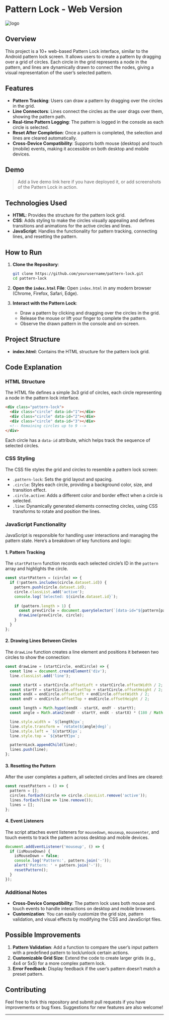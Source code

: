 # Pattern Lock - Web Version

![logo](logo.svg)

## Overview

This project is a 10+ web-based Pattern Lock interface, similar to the Android pattern lock screen. It allows users to create a pattern by dragging over a grid of circles. Each circle in the grid represents a node in the pattern, and lines are dynamically drawn to connect the nodes, giving a visual representation of the user’s selected pattern.

## Features

- **Pattern Tracking**: Users can draw a pattern by dragging over the circles in the grid.
- **Line Connectors**: Lines connect the circles as the user drags over them, showing the pattern path.
- **Real-time Pattern Logging**: The pattern is logged in the console as each circle is selected.
- **Reset After Completion**: Once a pattern is completed, the selection and lines are cleared automatically.
- **Cross-Device Compatibility**: Supports both mouse (desktop) and touch (mobile) events, making it accessible on both desktop and mobile devices.

## Demo

> Add a live demo link here if you have deployed it, or add screenshots of the Pattern Lock in action.

## Technologies Used

- **HTML**: Provides the structure for the pattern lock grid.
- **CSS**: Adds styling to make the circles visually appealing and defines transitions and animations for the active circles and lines.
- **JavaScript**: Handles the functionality for pattern tracking, connecting lines, and resetting the pattern.

## How to Run

1. **Clone the Repository**:
   ```bash
   git clone https://github.com/yourusername/pattern-lock.git
   cd pattern-lock
   ```

2. **Open the `index.html` File**:
   Open `index.html` in any modern browser (Chrome, Firefox, Safari, Edge).

3. **Interact with the Pattern Lock**:
   - Draw a pattern by clicking and dragging over the circles in the grid.
   - Release the mouse or lift your finger to complete the pattern.
   - Observe the drawn pattern in the console and on-screen.

## Project Structure

- **index.html**: Contains the HTML structure for the pattern lock grid.

## Code Explanation

### HTML Structure

The HTML file defines a simple 3x3 grid of circles, each circle representing a node in the pattern lock interface.

```html
<div class="pattern-lock">
  <div class="circle" data-id="1"></div>
  <div class="circle" data-id="2"></div>
  <div class="circle" data-id="3"></div>
  <!-- Remaining circles up to 9 -->
</div>
```

Each circle has a `data-id` attribute, which helps track the sequence of selected circles.

### CSS Styling

The CSS file styles the grid and circles to resemble a pattern lock screen:

- `.pattern-lock`: Sets the grid layout and spacing.
- `.circle`: Styles each circle, providing a background color, size, and transition effect.
- `.circle.active`: Adds a different color and border effect when a circle is selected.
- `.line`: Dynamically generated elements connecting circles, using CSS transforms to rotate and position the lines.

### JavaScript Functionality

JavaScript is responsible for handling user interactions and managing the pattern state. Here’s a breakdown of key functions and logic:

#### 1. **Pattern Tracking**

The `startPattern` function records each selected circle’s ID in the `pattern` array and highlights the circle.

```javascript
const startPattern = (circle) => {
  if (!pattern.includes(circle.dataset.id)) {
    pattern.push(circle.dataset.id);
    circle.classList.add('active');
    console.log(`Selected: ${circle.dataset.id}`);
    
    if (pattern.length > 1) {
      const prevCircle = document.querySelector(`[data-id="${pattern[pattern.length - 2]}"]`);
      drawLine(prevCircle, circle);
    }
  }
};
```

#### 2. **Drawing Lines Between Circles**

The `drawLine` function creates a line element and positions it between two circles to show the connection:

```javascript
const drawLine = (startCircle, endCircle) => {
  const line = document.createElement('div');
  line.classList.add('line');

  const startX = startCircle.offsetLeft + startCircle.offsetWidth / 2;
  const startY = startCircle.offsetTop + startCircle.offsetHeight / 2;
  const endX = endCircle.offsetLeft + endCircle.offsetWidth / 2;
  const endY = endCircle.offsetTop + endCircle.offsetHeight / 2;

  const length = Math.hypot(endX - startX, endY - startY);
  const angle = Math.atan2(endY - startY, endX - startX) * (180 / Math.PI);

  line.style.width = `${length}px`;
  line.style.transform = `rotate(${angle}deg)`;
  line.style.left = `${startX}px`;
  line.style.top = `${startY}px`;

  patternLock.appendChild(line);
  lines.push(line);
};
```

#### 3. **Resetting the Pattern**

After the user completes a pattern, all selected circles and lines are cleared:

```javascript
const resetPattern = () => {
  pattern = [];
  circles.forEach(circle => circle.classList.remove('active'));
  lines.forEach(line => line.remove());
  lines = [];
};
```

#### 4. **Event Listeners**

The script attaches event listeners for `mousedown`, `mouseup`, `mouseenter`, and touch events to track the pattern across desktop and mobile devices.

```javascript
document.addEventListener('mouseup', () => {
  if (isMouseDown) {
    isMouseDown = false;
    console.log('Pattern:', pattern.join('-'));
    alert('Pattern: ' + pattern.join('-'));
    resetPattern();
  }
});
```

### Additional Notes

- **Cross-Device Compatibility**: The pattern lock uses both mouse and touch events to handle interactions on desktop and mobile browsers.
- **Customization**: You can easily customize the grid size, pattern validation, and visual effects by modifying the CSS and JavaScript files.

## Possible Improvements

1. **Pattern Validation**: Add a function to compare the user’s input pattern with a predefined pattern to lock/unlock certain actions.
2. **Customizable Grid Size**: Extend the code to create larger grids (e.g., 4x4 or 5x5) for a more complex pattern lock.
3. **Error Feedback**: Display feedback if the user’s pattern doesn’t match a preset pattern.

## Contributing

Feel free to fork this repository and submit pull requests if you have improvements or bug fixes. Suggestions for new features are also welcome!

---
